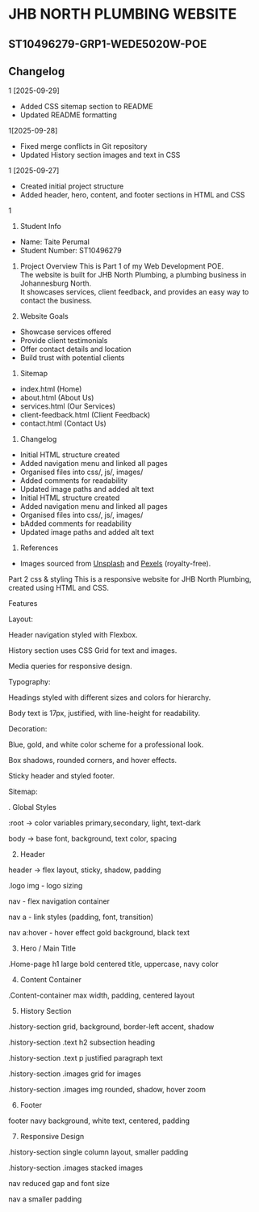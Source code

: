 # JHB NORTH PLUMBING WEBSITE
## ST10496279-GRP1-WEDE5020W-POE

## Changelog

1 [2025-09-29]
- Added CSS sitemap section to README
- Updated README formatting

1[2025-09-28]
- Fixed merge conflicts in Git repository
- Updated History section images and text in CSS

1 [2025-09-27]
- Created initial project structure
- Added header, hero, content, and footer sections in HTML and CSS

1

1. Student Info

- Name: Taite Perumal
- Student Number: ST10496279

1. Project Overview
   This is Part 1 of my Web Development POE.  
   The website is built for JHB North Plumbing, a plumbing business in Johannesburg North.  
   It showcases services, client feedback, and provides an easy way to contact the business.

1. Website Goals

- Showcase services offered
- Provide client testimonials
- Offer contact details and location
- Build trust with potential clients

1. Sitemap

- index.html (Home)
- about.html (About Us)
- services.html (Our Services)
- client-feedback.html (Client Feedback)
- contact.html (Contact Us)

1. Changelog

-  Initial HTML structure created
-  Added navigation menu and linked all pages
-  Organised files into css/, js/, images/
-  Added comments for readability
-  Updated image paths and added alt text
-  Initial HTML structure created
-  Added navigation menu and linked all pages
-  Organised files into css/, js/, images/
-   bAdded comments for readability
-  Updated image paths and added alt text

1. References

- Images sourced from [Unsplash](https://unsplash.com) and [Pexels](https://pexels.com) (royalty-free).


Part 2 css & styling
This is a responsive website for JHB North Plumbing, created using HTML and CSS.

Features

Layout:

Header navigation styled with Flexbox.

History section uses CSS Grid for text and images.

Media queries for responsive design.

Typography:

Headings styled with different sizes and colors for hierarchy.

Body text is 17px, justified, with line-height for readability.

Decoration:

Blue, gold, and white color scheme for a professional look.

Box shadows, rounded corners, and hover effects.

Sticky header and styled footer.


Sitemap: 

. Global Styles

:root → color variables primary,secondary, light, text-dark

body → base font, background, text color, spacing

2. Header

header → flex layout, sticky, shadow, padding

.logo img - logo sizing

nav - flex navigation container

nav a - link styles (padding, font, transition)

nav a:hover - hover effect gold background, black text

3. Hero / Main Title

.Home-page h1 large bold centered title, uppercase, navy color

4. Content Container

.Content-container max width, padding, centered layout

5. History Section

.history-section  grid, background, border-left accent, shadow

.history-section .text h2  subsection heading

.history-section .text p  justified paragraph text

.history-section .images  grid for images

.history-section .images img  rounded, shadow, hover zoom

6. Footer

footer  navy background, white text, centered, padding

7. Responsive Design 

.history-section  single column layout, smaller padding

.history-section .images  stacked images

nav reduced gap and font size

nav a smaller padding
